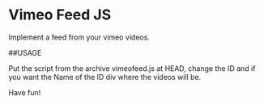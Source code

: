 # Vimeo Feed JS

Implement a feed from your vimeo videos.

##USAGE

Put the script from the archive vimeofeed.js at HEAD, change the ID and if you want the Name of the ID div where the videos will be. 


Have fun! 
